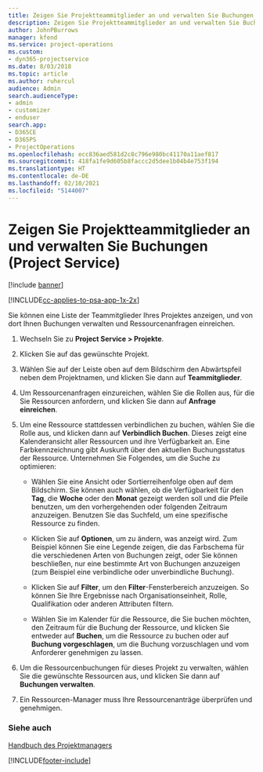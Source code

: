 ```yaml
---
title: Zeigen Sie Projektteammitglieder an und verwalten Sie Buchungen
description: Zeigen Sie Projektteammitglieder an und verwalten Sie Buchungen (Project Service)
author: JohnPBurrows
manager: kfend
ms.service: project-operations
ms.custom:
- dyn365-projectservice
ms.date: 8/03/2018
ms.topic: article
ms.author: ruhercul
audience: Admin
search.audienceType:
- admin
- customizer
- enduser
search.app:
- D365CE
- D365PS
- ProjectOperations
ms.openlocfilehash: ecc836aed581d2c8c796e980bc41170a11aef817
ms.sourcegitcommit: 418fa1fe9d605b8faccc2d5dee1b04b4e753f194
ms.translationtype: HT
ms.contentlocale: de-DE
ms.lasthandoff: 02/10/2021
ms.locfileid: "5144007"
---
```

# <a name="view-project-team-members-and-manage-bookings-project-service"></a>Zeigen Sie Projektteammitglieder an und verwalten Sie Buchungen (Project Service)

[!include [banner](../includes/psa-now-project-operations.md)]

[!INCLUDE[cc-applies-to-psa-app-1x-2x](../includes/cc-applies-to-psa-app-1x-2x.md)]

Sie können eine Liste der Teammitglieder Ihres Projektes anzeigen, und von dort Ihnen Buchungen verwalten und Ressourcenanfragen einreichen.  
  
1.  Wechseln Sie zu **Project Service > Projekte**.  
  
2.  Klicken Sie auf das gewünschte Projekt.  
  
3.  Wählen Sie auf der Leiste oben auf dem Bildschirm den Abwärtspfeil neben dem Projektnamen, und klicken Sie dann auf **Teammitglieder**.  
  
4.  Um Ressourcenanfragen einzureichen, wählen Sie die Rollen aus, für die Sie Ressourcen anfordern, und klicken Sie dann auf **Anfrage einreichen**.  
  
5.  Um eine Ressource stattdessen verbindlichen zu buchen, wählen Sie die Rolle aus, und klicken dann auf **Verbindlich Buchen**. Dieses zeigt eine Kalenderansicht aller Ressourcen und ihre Verfügbarkeit an. Eine Farbkennzeichnung gibt Auskunft über den aktuellen Buchungsstatus der Ressource. Unternehmen Sie Folgendes, um die Suche zu optimieren:  
  
    -   Wählen Sie eine Ansicht oder Sortierreihenfolge oben auf dem Bildschirm. Sie können auch wählen, ob die Verfügbarkeit für den **Tag**, die **Woche** oder den **Monat** gezeigt werden soll und die Pfeile benutzen, um den vorhergehenden oder folgenden Zeitraum anzuzeigen. Benutzen Sie das Suchfeld, um eine spezifische Ressource zu finden.  
  
    -   Klicken Sie auf **Optionen**, um zu ändern, was anzeigt wird. Zum Beispiel können Sie eine Legende zeigen, die das Farbschema für die verschiedenen Arten von Buchungen zeigt, oder Sie können beschließen, nur eine bestimmte Art von Buchungen anzuzeigen (zum Beispiel eine verbindliche oder unverbindliche Buchung).  
  
    -   Klicken Sie auf **Filter**, um den **Filter**-Fensterbereich anzuzeigen. So können Sie Ihre Ergebnisse nach Organisationseinheit, Rolle, Qualifikation oder anderen Attributen filtern.  
  
    -   Wählen Sie im Kalender für die Ressource, die Sie buchen möchten, den Zeitraum für die Buchung der Ressource, und klicken Sie entweder auf **Buchen**, um die Ressource zu buchen oder auf **Buchung vorgeschlagen**, um die Buchung vorzuschlagen und vom Anforderer genehmigen zu lassen.  
  
6.  Um die Ressourcenbuchungen für dieses Projekt zu verwalten, wählen Sie die gewünschte Ressourcen aus, und klicken Sie dann auf **Buchungen verwalten**.  
  
7.  Ein Ressourcen-Manager muss Ihre Ressourcenanträge überprüfen und genehmigen.  
  
### <a name="see-also"></a>Siehe auch  
 [Handbuch des Projektmanagers](../psa/project-manager-guide.md)


[!INCLUDE[footer-include](../includes/footer-banner.md)]